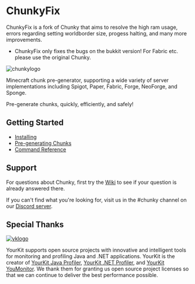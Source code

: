 # ChunkyFix
ChunkyFix is a fork of Chunky that aims to resolve the high ram usage, errors regarding setting worldborder size, progess halting, and many more improvements.
- ChunkyFix only fixes the bugs on the bukkit version! For Fabric etc. please use the original Chunky.

![chunkylogo](https://user-images.githubusercontent.com/17698576/171119146-122497e4-7527-438b-8f8e-c1c04c2841b9.jpg)

Minecraft chunk pre-generator, supporting a wide variety of server implementations including Spigot, Paper, Fabric, Forge, NeoForge, and Sponge.

Pre-generate chunks, quickly, efficiently, and safely!

## Getting Started

- [Installing](https://github.com/pop4959/Chunky/wiki/Installing)
- [Pre-generating Chunks](https://github.com/pop4959/Chunky/wiki/Pregeneration)
- [Command Reference](https://github.com/pop4959/Chunky/wiki/Commands)

## Support

For questions about Chunky, first try the [Wiki](https://github.com/pop4959/Chunky/wiki) to see if your question is already answered there.

If you can't find what you're looking for, visit us in the #chunky channel on our [Discord server](https://discord.gg/ZwVJukcNQG).

## Special Thanks

[![yklogo](https://www.yourkit.com/images/yklogo.png)](https://www.yourkit.com/)

YourKit supports open source projects with innovative and intelligent tools for monitoring and profiling Java and .NET applications. YourKit is the creator of [YourKit Java Profiler](https://www.yourkit.com/java/profiler/), [YourKit .NET Profiler](https://www.yourkit.com/.net/profiler/),
and [YourKit YouMonitor](https://www.yourkit.com/youmonitor/). We thank them for granting us open source project licenses so that we can continue to deliver the best performance possible.
